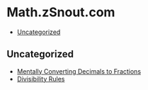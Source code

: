 # Math.zSnout.com
 - [Uncategorized](#uncategorized)

## Uncategorized
 - [Mentally Converting Decimals to Fractions](/decimal-to-fraction)
 - [Divisibility Rules](/divisibility)
